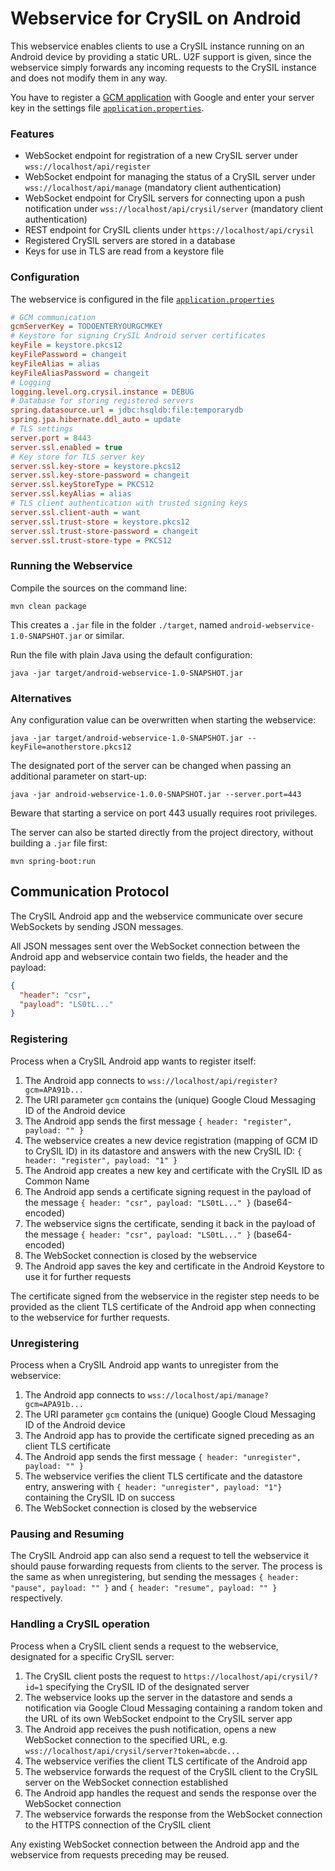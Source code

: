 # Webservice for CrySIL on Android

This webservice enables clients to use a CrySIL instance running on an Android device by providing a static URL. U2F support is given, since the webservice simply forwards any incoming requests to the CrySIL instance and does not modify them in any way.

You have to register a [GCM application](https://developers.google.com/cloud-messaging/registration) with Google and enter your server key in the settings file [`application.properties`](./src/main/resources/application.properties).

### Features

* WebSocket endpoint for registration of a new CrySIL server under `wss://localhost/api/register`
* WebSocket endpoint for managing the status of a CrySIL server under `wss://localhost/api/manage` (mandatory client authentication)
* WebSocket endpoint for CrySIL servers for connecting upon a push notification under `wss://localhost/api/crysil/server` (mandatory client authentication)
* REST endpoint for CrySIL clients under `https://localhost/api/crysil`
* Registered CrySIL servers are stored in a database
* Keys for use in TLS are read from a keystore file

### Configuration

The webservice is configured in the file [`application.properties`](./src/main/resources/application.properties)
```INI
# GCM communication
gcmServerKey = TODOENTERYOURGCMKEY
# Keystore for signing CrySIL Android server certificates
keyFile = keystore.pkcs12
keyFilePassword = changeit
keyFileAlias = alias
keyFileAliasPassword = changeit
# Logging
logging.level.org.crysil.instance = DEBUG
# Database for storing registered servers
spring.datasource.url = jdbc:hsqldb:file:temporarydb
spring.jpa.hibernate.ddl_auto = update
# TLS settings
server.port = 8443
server.ssl.enabled = true
# Key store for TLS server key
server.ssl.key-store = keystore.pkcs12
server.ssl.key-store-password = changeit
server.ssl.keyStoreType = PKCS12
server.ssl.keyAlias = alias
# TLS client authentication with trusted signing keys
server.ssl.client-auth = want
server.ssl.trust-store = keystore.pkcs12
server.ssl.trust-store-password = changeit
server.ssl.trust-store-type = PKCS12
```

### Running the Webservice

Compile the sources on the command line:
```shell
mvn clean package
```

This creates a `.jar` file in the folder `./target`, named `android-webservice-1.0-SNAPSHOT.jar` or similar.

Run the file with plain Java using the default configuration:
```shell
java -jar target/android-webservice-1.0-SNAPSHOT.jar
```

### Alternatives

Any configuration value can be overwritten when starting the webservice:
```shell
java -jar target/android-webservice-1.0-SNAPSHOT.jar --keyFile=anotherstore.pkcs12
```

The designated port of the server can be changed when passing an additional parameter on start-up:
```shell
java -jar android-webservice-1.0.0-SNAPSHOT.jar --server.port=443
```
Beware that starting a service on port 443 usually requires root privileges.

The server can also be started directly from the project directory, without building a `.jar` file first:
```shell
mvn spring-boot:run
```


## Communication Protocol

The CrySIL Android app and the webservice communicate over secure WebSockets by sending JSON messages.

All JSON messages sent over the WebSocket connection between the Android app and webservice contain two fields, the header and the payload: 
```JSON
{
  "header": "csr",
  "payload": "LS0tL..."
}
```

### Registering

Process when a CrySIL Android app wants to register itself:

1. The Android app connects to `wss://localhost/api/register?gcm=APA91b...`
2. The URI parameter `gcm` contains the (unique) Google Cloud Messaging ID of the Android device
3. The Android app sends the first message `{ header: "register", payload: "" }`
4. The webservice creates a new device registration (mapping of GCM ID to CrySIL ID) in its datastore and answers with the new CrySIL ID: `{ header: "register", payload: "1" }`
5. The Android app creates a new key and certificate with the CrySIL ID as Common Name 
6. The Android app sends a certificate signing request in the payload of the message `{ header: "csr", payload: "LS0tL..." }` (base64-encoded)
7. The webservice signs the certificate, sending it back in the payload of the message `{ header: "csr", payload: "LS0tL..." }` (base64-encoded)
8. The WebSocket connection is closed by the webservice
9. The Android app saves the key and certificate in the Android Keystore to use it for further requests

The certificate signed from the webservice in the register step needs to be provided as the client TLS certificate of the Android app when connecting to the webservice for further requests.

### Unregistering

Process when a CrySIL Android app wants to unregister from the webservice:

1. The Android app connects to `wss://localhost/api/manage?gcm=APA91b...`
2. The URI parameter `gcm` contains the (unique) Google Cloud Messaging ID of the Android device
3. The Android app has to provide the certificate signed preceding as an client TLS certificate
4. The Android app sends the first message `{ header: "unregister", payload: "" }`
5. The webservice verifies the client TLS certificate and the datastore entry, answering with `{ header: "unregister", payload: "1"}` containing the CrySIL ID on success
6. The WebSocket connection is closed by the webservice

### Pausing and Resuming

The CrySIL Android app can also send a request to tell the webservice it should pause forwarding requests from clients to the server. The process is the same as when unregistering, but sending the messages `{ header: "pause", payload: "" }` and `{ header: "resume", payload: "" }` respectively.

### Handling a CrySIL operation

Process when a CrySIL client sends a request to the webservice, designated for a specific CrySIL server:

1. The CrySIL client posts the request to `https://localhost/api/crysil/?id=1` specifying the CrySIL ID of the designated server
2. The webservice looks up the server in the datastore and sends a notification via Google Cloud Messaging containing a random token and the URL of its own WebSocket endpoint to the CrySIL server app
3. The Android app receives the push notification, opens a new WebSocket connection to the specified URL, e.g. `wss://localhost/api/crysil/server?token=abcde...`
4. The webservice verifies the client TLS certificate of the Android app
5. The webservice forwards the request of the CrySIL client to the CrySIL server on the WebSocket connection established
6. The Android app handles the request and sends the response over the WebSocket connection
7. The webservice forwards the response from the WebSocket connection to the HTTPS connection of the CrySIL client

Any existing WebSocket connection between the Android app and the webservice from requests preceding may be reused.

